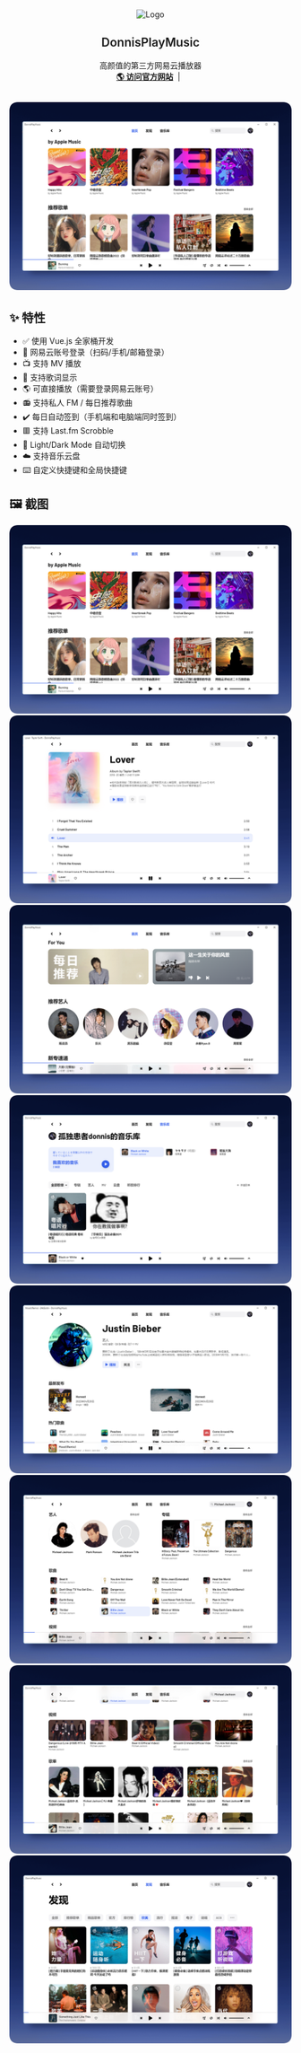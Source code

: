 <br />
<p align="center">
    <img src="images/logo2.png" alt="Logo" width="156" height="156">
  </a>
  <h2 align="center" style="font-weight: 600">DonnisPlayMusic</h2>

  <p align="center">
    高颜值的第三方网易云播放器
    <br />
    <a href="https://donnisplaymusic.vercel.app/" target="blank"><strong>🌎 访问官方网站</strong></a>&nbsp;&nbsp;|&nbsp;&nbsp;
    <br />
    <br />
  </p>
</p>

[![home][home-screenshot]](https://donnisplaymusic.vercel.app/)

## ✨ 特性

- ✅ 使用 Vue.js 全家桶开发
- 🔴 网易云账号登录（扫码/手机/邮箱登录）
- 📺 支持 MV 播放
- 📃 支持歌词显示
- 🌎️ 可直接播放（需要登录网易云账号）
- 📻 支持私人 FM / 每日推荐歌曲
- ✔️ 每日自动签到（手机端和电脑端同时签到）
- 🟥 支持 Last.fm Scrobble
- 🌚 Light/Dark Mode 自动切换
- ☁️ 支持音乐云盘
- ⌨️ 自定义快捷键和全局快捷键

## 🖼️ 截图

![home][home-screenshot]
![album][album-screenshot]
![home-2][home-2-screenshot]
![library][library-screenshot]
![artist][artist-screenshot]
![search][search-screenshot]
![search-2][search-2-screenshot]
![explore][explore-screenshot]

<!-- MARKDOWN LINKS & IMAGES -->
<!-- https://www.markdownguide.org/basic-syntax/#reference-style-links -->

[album-screenshot]: images/album.png
[artist-screenshot]: images/artist.png
[explore-screenshot]: images/explore.png
[home-screenshot]: images/home.png
[home-2-screenshot]: images/home-2.png
[library-screenshot]: images/library.png
[search-screenshot]: images/search.png
[search-2-screenshot]: images/search2.png
